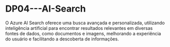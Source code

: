 # DP04---AI-Search
O Azure AI Search oferece uma busca avançada e personalizada, utilizando inteligência artificial para encontrar resultados relevantes em diversas fontes de dados, como documentos e imagens, melhorando a experiência do usuário e facilitando a descoberta de informações.
